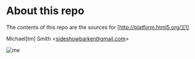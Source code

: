 # About this repo

The contents of this repo are the sources for [http://platform.html5.org/][1]

   [1]: http://platform.html5.org

Michael[tm] Smith <[sideshowbarker@gmail.com][2]>

   [2]: mailto:sideshowbarker@gmail.com

![me][3]

   [3]: http://sideshowbarker.net/images/smoker.jpg

